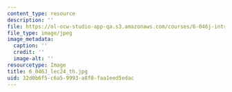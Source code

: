 ```yaml
---
content_type: resource
description: ''
file: https://ol-ocw-studio-app-qa.s3.amazonaws.com/courses/6-046j-introduction-to-algorithms-sma-5503-fall-2005/32d0b6f5c6a59993a8f0faa1eed5edac_6_046J_lec24_th.jpg
file_type: image/jpeg
image_metadata:
  caption: ''
  credit: ''
  image-alt: ''
resourcetype: Image
title: 6_046J_lec24_th.jpg
uid: 32d0b6f5-c6a5-9993-a8f0-faa1eed5edac
---
```

